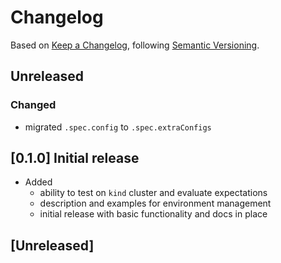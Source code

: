 # Changelog

Based on [Keep a Changelog](https://keepachangelog.com/en/1.0.0/),
following [Semantic Versioning](https://semver.org/spec/v2.0.0.html).

## Unreleased

### Changed

- migrated `.spec.config` to `.spec.extraConfigs`
## [0.1.0] Initial release

- Added
  - ability to test on `kind` cluster and evaluate expectations
  - description and examples for environment management
  - initial release with basic functionality and docs in place

## [Unreleased]
